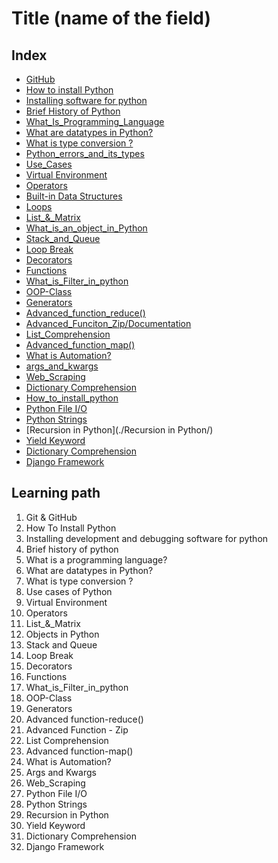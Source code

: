 <!--
1. Every major folder, for example, Frontend Web Development, Backend Web Development, Data Structures and Algorithm, etc, will have an index page.
2. Every index page should have a title, index with a link to all the language/topic folders, and a Learning path.
3. The learning path should act as a roadmap to the learners. The learners should not be clueless after coming to the repository.
    -->

# Title (name of the field)

## Index

- [GitHub](./Git_And_GitHub)
- [How to install Python](./How_To_Install_Python)
- [Installing software for python](./Installing_Software)
- [Brief History of Python](./History_Of_Python)
- [What_Is_Programming_Language](./What_Is_Programming_Language)
- [What are datatypes in Python?](./Datatypes)
- [What is type conversion ?](./Type_Conversion)
- [Python_errors_and_its_types](Python_erros_and_its_types)
- [Use_Cases](./Use_Cases)
- [Virtual Environment](./Virtual_Environment)
- [Operators](./Operators)
- [Built-in Data Structures](./Built-in_Data_Structures)
- [Loops](./Loops)
- [List\_&_Matrix](./List_&_Matrix)
- [What_is_an_object_in_Python](./What_is_an_object_in_Python)
- [Stack_and_Queue](./Stack_and_Queue)
- [Loop Break](./Loops_Break)
- [Decorators](./Decorators)
- [Functions](./Functions)
- [What_is_Filter_in_python](./What_is_Filter_in_python)
- [OOP-Class](./OOP-Class)
- [Generators](./Generators)
- [Advanced_function_reduce()](<./Advanced_function_reduce()>)
- [Advanced_Funciton_Zip/Documentation](./Advanced_Funciton_Zip/Documentation)
- [List_Comprehension](./List_Comprehension)
- [Advanced_function_map()](./Advanced_function_map())
- [What is Automation?](./What_is_Automation)
- [args_and_kwargs](./args_&_kwargs)
- [Web_Scraping](./Web_Scraping)
- [Dictionary Comprehension](./Dictionary_Comprehension)
- [How_to_install_python](./How_to_install_python)
- [Python File I/O](./Python_File_IO)
- [Python Strings](./Python_Strings)
- [Recursion in Python](./Recursion in Python/)
- [Yield Keyword](./Yield_Keyword)
- [Dictionary Comprehension](./Dictionary_Comprehension)
- [Django Framework](./Django_Framework)


## Learning path

1. Git & GitHub
2. How To Install Python
3. Installing development and debugging software for python
4. Brief history of python
5. What is a programming language?
6. What are datatypes in Python?
7. What is type conversion ?
8. Use cases of Python
9. Virtual Environment
10. Operators
11. List\_&_Matrix
12. Objects in Python
13. Stack and Queue
14. Loop Break
15. Decorators
16. Functions
17. What_is_Filter_in_python
18. OOP-Class
19. Generators
20. Advanced function-reduce()
21. Advanced Function - Zip
22. List Comprehension
23. Advanced function-map()
24. What is Automation?
25. Args and Kwargs
26. Web_Scraping
27. Python File I/O
28. Python Strings
29. Recursion in Python
30. Yield Keyword
31. Dictionary Comprehension
32. Django Framework
